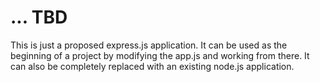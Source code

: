 # ... TBD

This is just a proposed express.js application. It can be used as the beginning
of a project by modifying the app.js and working from there. It can also be
completely replaced with an existing node.js application.
